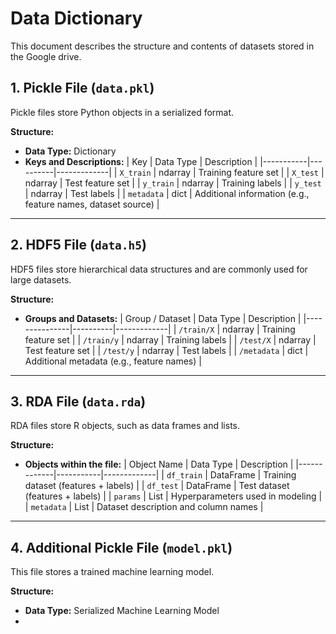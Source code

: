# Data Dictionary

This document describes the structure and contents of datasets stored in the Google drive.

## **1. Pickle File (`data.pkl`)**
Pickle files store Python objects in a serialized format.

**Structure:**
- **Data Type:** Dictionary
- **Keys and Descriptions:**
  | Key        | Data Type | Description |
  |-----------|----------|-------------|
  | `X_train`  | ndarray  | Training feature set |
  | `X_test`   | ndarray  | Test feature set |
  | `y_train`  | ndarray  | Training labels |
  | `y_test`   | ndarray  | Test labels |
  | `metadata` | dict     | Additional information (e.g., feature names, dataset source) |

---

## **2. HDF5 File (`data.h5`)**
HDF5 files store hierarchical data structures and are commonly used for large datasets.

**Structure:**
- **Groups and Datasets:**
  | Group / Dataset | Data Type | Description |
  |---------------|----------|-------------|
  | `/train/X`    | ndarray  | Training feature set |
  | `/train/y`    | ndarray  | Training labels |
  | `/test/X`     | ndarray  | Test feature set |
  | `/test/y`     | ndarray  | Test labels |
  | `/metadata`   | dict     | Additional metadata (e.g., feature names) |

---

## **3. RDA File (`data.rda`)**
RDA files store R objects, such as data frames and lists.

**Structure:**
- **Objects within the file:**
  | Object Name  | Data Type  | Description |
  |-------------|-----------|-------------|
  | `df_train`  | DataFrame | Training dataset (features + labels) |
  | `df_test`   | DataFrame | Test dataset (features + labels) |
  | `params`    | List      | Hyperparameters used in modeling |
  | `metadata`  | List      | Dataset description and column names |

---

## **4. Additional Pickle File (`model.pkl`)**
This file stores a trained machine learning model.

**Structure:**
- **Data Type:** Serialized Machine Learning Model
- 
